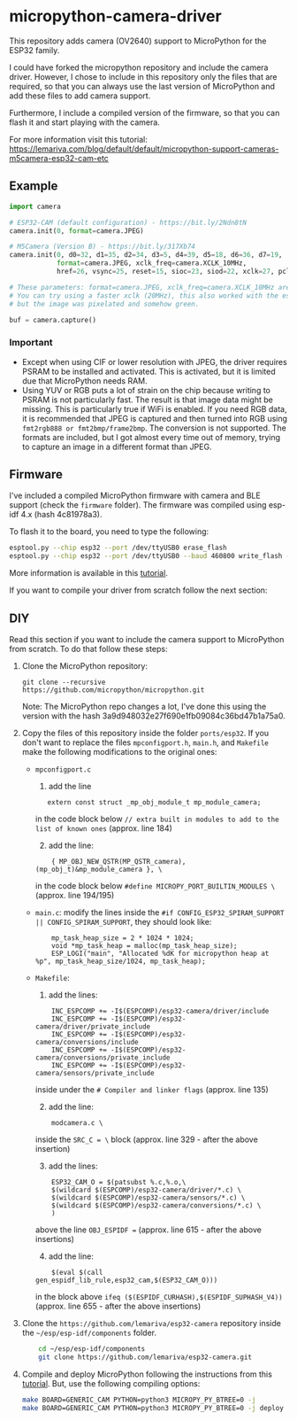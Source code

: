 # micropython-camera-driver

This repository adds camera (OV2640) support to MicroPython for the ESP32 family. 

I could have forked the micropython repository and include the camera driver. However, I chose to include in this repository only the files that are required, so that you can always use the last version of MicroPython and add these files to add camera support.

Furthermore, I include a compiled version of the firmware, so that you can flash it and start playing with the camera.

For more information visit this tutorial: https://lemariva.com/blog/default/default/micropython-support-cameras-m5camera-esp32-cam-etc

## Example
```python
import camera

# ESP32-CAM (default configuration) - https://bit.ly/2Ndn8tN
camera.init(0, format=camera.JPEG)  

# M5Camera (Version B) - https://bit.ly/317Xb74
camera.init(0, d0=32, d1=35, d2=34, d3=5, d4=39, d5=18, d6=36, d7=19, 
            format=camera.JPEG, xclk_freq=camera.XCLK_10MHz,
            href=26, vsync=25, reset=15, sioc=23, siod=22, xclk=27, pclk=21)   #M5CAMERA

# These parameters: format=camera.JPEG, xclk_freq=camera.XCLK_10MHz are standard for both cameras.
# You can try using a faster xclk (20MHz), this also worked with the esp32-cam and m5camera 
# but the image was pixelated and somehow green.

buf = camera.capture()

```

### Important
* Except when using CIF or lower resolution with JPEG, the driver requires PSRAM to be installed and activated. This is activated, but it is limited due that MicroPython needs RAM.
* Using YUV or RGB puts a lot of strain on the chip because writing to PSRAM is not particularly fast. The result is that image data might be missing. This is particularly true if WiFi is enabled. If you need RGB data, it is recommended that JPEG is captured and then turned into RGB using `fmt2rgb888 or fmt2bmp/frame2bmp`. The conversion is not supported. The formats are included, but I got almost every time out of memory, trying to capture an image in a different format than JPEG.

## Firmware
I've included a compiled MicroPython firmware with camera and BLE support (check the `firmware` folder). The firmware was compiled using esp-idf 4.x (hash 4c81978a3).

To flash it to the board, you need to type the following:
```sh
esptool.py --chip esp32 --port /dev/ttyUSB0 erase_flash
esptool.py --chip esp32 --port /dev/ttyUSB0 --baud 460800 write_flash -z 0x1000 micropython_3a9d948_esp32_idf4.x_ble_camera.bin
```
More information is available in this [tutorial](https://lemariva.com/blog/2020/03/tutorial-getting-started-micropython-v20).

If you want to compile your driver from scratch follow the next section:

## DIY
Read this section if you want to include the camera support to MicroPython from scratch. To do that follow these steps:

1. Clone the MicroPython repository:
    ```
    git clone --recursive https://github.com/micropython/micropython.git
    ```
    Note: The MicroPython repo changes a lot, I've done this using the version with the hash 3a9d948032e27f690e1fb09084c36bd47b1a75a0.
2. Copy the files of this repository inside the folder `ports/esp32`. If you don't want to replace the files `mpconfigport.h`, `main.h`, and `Makefile` make the following modifications to the original ones:
    * `mpconfigport.c`
        1. add the line
        ```
           extern const struct _mp_obj_module_t mp_module_camera;
        ```
        in the code block below `// extra built in modules to add to the list of known ones` (approx. line 184)

        2. add the line:
        ```
            { MP_OBJ_NEW_QSTR(MP_QSTR_camera), (mp_obj_t)&mp_module_camera }, \
        ```
        in the code block below `#define MICROPY_PORT_BUILTIN_MODULES \` (approx. line 194/195)

    * `main.c`: modify the lines inside the `#if CONFIG_ESP32_SPIRAM_SUPPORT || CONFIG_SPIRAM_SUPPORT`, they should look like:
        ```
            mp_task_heap_size = 2 * 1024 * 1024;
            void *mp_task_heap = malloc(mp_task_heap_size);
            ESP_LOGI("main", "Allocated %dK for micropython heap at %p", mp_task_heap_size/1024, mp_task_heap);
        ```

    * `Makefile`:
        1. add the lines:
        ```
            INC_ESPCOMP += -I$(ESPCOMP)/esp32-camera/driver/include
            INC_ESPCOMP += -I$(ESPCOMP)/esp32-camera/driver/private_include
            INC_ESPCOMP += -I$(ESPCOMP)/esp32-camera/conversions/include
            INC_ESPCOMP += -I$(ESPCOMP)/esp32-camera/conversions/private_include
            INC_ESPCOMP += -I$(ESPCOMP)/esp32-camera/sensors/private_include
        ```
        inside under the `# Compiler and linker flags`  (approx. line 135)

        2. add the line:
        ```
            modcamera.c \
        ```
        inside the `SRC_C = \` block (approx. line 329 - after the above insertion)

        3. add the lines:
        ```
            ESP32_CAM_O = $(patsubst %.c,%.o,\
            $(wildcard $(ESPCOMP)/esp32-camera/driver/*.c) \
            $(wildcard $(ESPCOMP)/esp32-camera/sensors/*.c) \
            $(wildcard $(ESPCOMP)/esp32-camera/conversions/*.c) \
            )
        ```
        above the line `OBJ_ESPIDF =` (approx. line 615 - after the above insertions)

        4. add the line:
        ```
            $(eval $(call gen_espidf_lib_rule,esp32_cam,$(ESP32_CAM_O)))
        ```
        in the block above `ifeq ($(ESPIDF_CURHASH),$(ESPIDF_SUPHASH_V4))` (approx. line 655 - after the above insertions)

3. Clone the `https://github.com/lemariva/esp32-camera` repository inside the `~/esp/esp-idf/components` folder.
    ```sh
        cd ~/esp/esp-idf/components
        git clone https://github.com/lemariva/esp32-camera.git
    ```

4. Compile and deploy MicroPython following the instructions from this [tutorial](https://lemariva.com/blog/2020/03/tutorial-getting-started-micropython-v20). But, use the following compiling options:
    ```sh
    make BOARD=GENERIC_CAM PYTHON=python3 MICROPY_PY_BTREE=0 -j
    make BOARD=GENERIC_CAM PYTHON=python3 MICROPY_PY_BTREE=0 -j deploy
    ```

